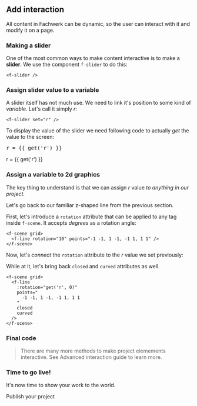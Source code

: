 ## Add interaction

All content in Fachwerk can be dynamic, so the user can interact with it and modify it on a page.

### Making a slider

One of the most common ways to make content interactive is to make a **slider**. We use the component `f-slider` to do this:

```
<f-slider />
```

<f-slider />

### Assign slider value to a variable

A slider itself has not much use. We need to link it's position to some kind of <var class="gray">variable</var>. Let's call it simply <var>r</var>:

```
<f-slider set="r" />
```

<f-slider set="r" />

To display the value of the slider we need following code to actually *get* the value to the screen:

<pre v-pre>r = {{ get('r') }}</pre>

r = {{ get('r') }}

### Assign a variable to 2d graphics

The key thing to understand is that we can assign <var>r</var> value *to anything in our project*. 

Let's go back to our familiar z-shaped line from the previous section.

First, let's introduce a `rotation` attribute that can be applied to any tag inside `f-scene`. It accepts <var class="gray">degrees</var> as a rotation angle:

```
<f-scene grid>
  <f-line rotation="10" points="-1 -1, 1 -1, -1 1, 1 1" />
</f-scene>
```

<f-scene grid>
  <f-line
    rotation="10"
    points="
      -1 -1, 1 -1, -1 1, 1 1
    "
  />
</f-scene>

Now, let's *connect* the `rotation` attribute to the <var>r</var> value we set previously:

While at it, let's bring back `closed` and `curved` attributes as well.

```
<f-scene grid>
  <f-line
    :rotation="get('r', 0)"
    points="
      -1 -1, 1 -1, -1 1, 1 1
    "
    closed
    curved
  />
</f-scene>
```

<f-scene grid>
  <f-line
    :rotation="get('r', 0)"
    points="
      -1 -1, 1 -1, -1 1, 1 1
    "
    closed
    curved
  />
</f-scene>

### Final code

<f-content-example src="./examples/rotatinghourglass.md" />

> There are many more methods to make project elemements interactive. See <f-link to="/advanced-interaction">Advanced interaction</f-link> guide to learn more.

### Time to go live!

It's now time to show your work to the world.

<f-link class="primary" to="/publish-a-project">Publish your project</f-link>